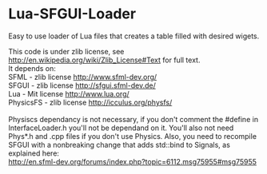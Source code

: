 Lua-SFGUI-Loader
================
Easy to use loader of Lua files that creates a table filled with desired wigets.

This code is under zlib license, see http://en.wikipedia.org/wiki/Zlib_License#Text for full text. <br />
It depends on: <br />
SFML - zlib license http://www.sfml-dev.org/  <br />
SFGUI - zlib license http://sfgui.sfml-dev.de/ <br />
Lua - Mit license http://www.lua.org/ <br />
PhysicsFS - zlib license http://icculus.org/physfs/ <br />
 <br />
 Physiscs dependancy is not necessary, if you don't comment the #define in InterfaceLoader.h you'll not be dependand on it.
 You'll also not need Phys*.h and .cpp files if you don't use Physics.
 Also, you need to recompile SFGUI with a nonbreaking change that adds std::bind to Signals, as explained here:<br />
 http://en.sfml-dev.org/forums/index.php?topic=6112.msg75955#msg75955
